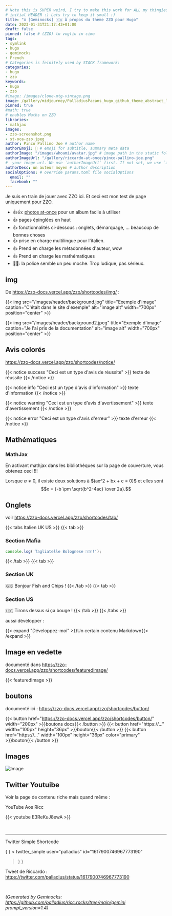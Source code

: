 ```yaml
---
# Note this is SUPER weird, I try to make this work for ALL my thingies so there might be some behavioural clatches in the
# initial HEADER :) Lets try to keep it small :)
title: "♊ [Geminocks] 🇫🇷 À propos du thème ZZO pour Hugo"
date: 2023-01-31T21:17:43+01:00
draft: false
pinned: false # (ZZO) lo voglio in cima
tags:
- symlink
- hugo
- geminocks
- French
# Categories is feinitely used by STACK framework:
categories:
- hugo
- zzo
keywords:
- hugo
- zzo
#image: /images/clone-mtg-vintage.png
image: /gallery/midjourney/PalladiusPacans_hugo_github_theme_abstract_logo_website_logo_co_cec2f356-2b55-4ef0-be71-b3bdccde2f0f.png
pinned: true
#math: true
# enables Maths on ZZO
libraries:
- mathjax
images:
- zzo-screenshot.png
- st-oca-zzo.jpeg
author: Pinco Pallino Joe # author name
authorEmoji: 🤖 # emoji for subtitle, summary meta data
authorImage: "/images/whoami/avatar.jpg" # image path in the static folder
authorImageUrl: "/gallery/riccardo-at-once/pinco-pallino-joe.png"
#  your image url. We use `authorImageUrl` first. If not set, we use `authorImage`.
authorDesc: un auteur moyen # author description
socialOptions: # override params.toml file socialOptions
  email: ""
  facebook: ""
---
```



Je suis en train de jouer avec ZZO ici. Et ceci est mon test de page uniquement pour ZZO.

* 👍👍: [photos at-once](https://zzo-docs.vercel.app/zzo/pages/gallery/) pour un album facile à utiliser
* 👍 pages épinglées en haut
* 👍 fonctionnalités ci-dessous : onglets, démarquage, ... beaucoup de bonnes choses
* 👍 prise en charge multilingue pour l'italien.
* 👍 Prend en charge les métadonnées d'auteur, wow
* 👍 Prend en charge les mathématiques
* 👎🏾: la police semble un peu moche. Trop ludique, pas sérieux.


## img

De https://zzo-docs.vercel.app/zzo/shortcodes/img/ :

{{< img src="/images/header/background.jpg" title="Exemple d'image" caption="C'était dans le site d'exemple" alt="image alt" width="700px" position="center" >}}

{{< img src="/images/header/background2.jpeg" title="Exemple d'image" caption="Je l'ai pris de la documentation" alt="image alt" width="700px" position="center" >}}

## Avis colorés

https://zzo-docs.vercel.app/zzo/shortcodes/notice/

{{< notice success "Ceci est un type d'avis de réussite" >}}
texte de réussite
{{< /notice >}}

{{< notice info "Ceci est un type d'avis d'information" >}}
texte d'information
{{< /notice >}}

{{< notice warning "Ceci est un type d'avis d'avertissement" >}}
texte d'avertissement
{{< /notice >}}

{{< notice error "Ceci est un type d'avis d'erreur" >}}
texte d'erreur
{{< /notice >}}

## Mathématiques

### MathJax

En activant mathjax dans les bibliothèques sur la page de couverture, vous obtenez ceci !!!

Lorsque $a \ne 0$, il existe deux solutions à $\(ax^2 + bx + c = 0\)\$ et elles sont
$$x = {-b \pm \sqrt{b^2-4ac} \over 2a}.$$

## Onglets

voir https://zzo-docs.vercel.app/zzo/shortcodes/tab/

{{< tabs Italien UK US >}}
  {{< tab >}}

  ### Section Mafia

  ```javascript
  console.log('Tagliatelle Bolognese 🇮🇹!');
  ```

  {{< /tab >}}
  {{< tab >}}

  ### Section UK

  🇬🇧 Bonjour Fish and Chips !
  {{< /tab >}}
  {{< tab >}}

  ### Section US

  🇺🇸 Tirons dessus si ça bouge !
  {{< /tab >}}
{{< /tabs >}}

aussi développer :

{{< expand "Développez-moi" >}}Un certain contenu Markdown{{< /expand >}}

## Image en vedette

documenté dans https://zzo-docs.vercel.app/zzo/shortcodes/featuredimage/

{{< featuredImage >}}

## boutons

documenté ici : https://zzo-docs.vercel.app/zzo/shortcodes/button/

{{< button href="https://zzo-docs.vercel.app/zzo/shortcodes/button/" width="200px" >}}boutons docs{{< /button >}}
{{< button href="https://..." width="100px" height="36px" >}}bouton{{< /button >}}
{{< button href="https://..." width="100px" height="36px" color="primary" >}}bouton{{< /button >}}


## Images

![Image](/st-oca-zzo.jpeg)


## Twitter Youtuibe

Voir la page de contenu riche mais quand même :

YouTube Aos Ricc

{{< youtube E3ReKuJ8ewA >}}

<br>

---

Twitter Simple Shortcode

{ { <
twitter_simple user="palladius" id="1617900746967773190"
> } }

Tweet de Riccardo : https://twitter.com/palladius/status/1617900746967773190

<br>





*(Generated by Geminocks: https://github.com/palladius/ricc.rocks/tree/main/gemini prompt_version=1.4)*